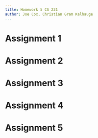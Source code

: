 ```yaml
---
title: Homework 5 CS 231
author: Joe Cox, Christian Gram Kalhauge
...
```



# Assignment 1

# Assignment 2

# Assignment 3

# Assignment 4

# Assignment 5